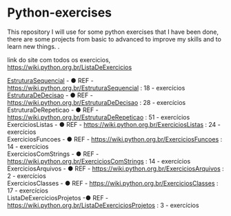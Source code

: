 # Python-exercises
This repository I will use for some python exercises that I have been done, there are some projects from basic to advanced to improve my skills and to learn new things. .

link do site com todos os exercicios,
https://wiki.python.org.br/ListaDeExercicios

[EstruturaSequencial](https://github.com/ernbr/Python-exercises/tree/python/EstruturaSequencial)  - ● REF - https://wiki.python.org.br/EstruturaSequencial : 18 - exercícios </br>
[EstruturaDeDecisao](https://github.com/ernbr/Python-exercises/tree/python/EstruturaDeDecisao)   - ● REF - https://wiki.python.org.br/EstruturaDeDecisao : 28 - exercícios </br>
EstruturaDeRepeticao   - ● REF - https://wiki.python.org.br/EstruturaDeRepeticao : 51 - exercícios </br>
ExerciciosListas  - ● REF - https://wiki.python.org.br/ExerciciosListas : 24 - exercícios </br>
ExerciciosFuncoes  - ● REF - https://wiki.python.org.br/ExerciciosFuncoes : 14 - exercícios </br>
ExerciciosComStrings   - ● REF - https://wiki.python.org.br/ExerciciosComStrings : 14 - exercícios </br>
ExerciciosArquivos   - ● REF - https://wiki.python.org.br/ExerciciosArquivos  : 2 - exercícios </br>
ExerciciosClasses  - ● REF - https://wiki.python.org.br/ExerciciosClasses : 17 - exercícios </br>
ListaDeExerciciosProjetos  -● REF - https://wiki.python.org.br/ListaDeExerciciosProjetos : 3 - exercícios </br>
